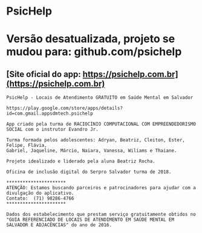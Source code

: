 # PsicHelp

# Versão desatualizada, projeto se mudou para: github.com/psichelp

## [Site oficial do app: https://psichelp.com.br](https://psichelp.com.br)

```
PsicHelp - Locais de Atendimento GRATUITO em Saúde Mental em Salvador

https://play.google.com/store/apps/details?id=com.gmail.appsdmtech.psichelp

App criado pela turma de RACIOCÍNIO COMPUTACIONAL COM EMPREENDEDORISMO SOCIAL com o instrutor Evandro Jr.

Turma formada pelos adolescentes: Adryan, Beatriz, Cleiton, Ester, Felipe, Flávia,
Gabriel, Jaqueline, Márcio,	Naiara, Vanessa, Wiliams e Thaiane.

Projeto idealizado e liderado pela aluna Beatriz Rocha.

Oficina de inclusão digital do Serpro Salvador turma de 2018. 

**********************
ATENÇÃO: Estamos buscando parceiros e patrocinadores para ajudar com a divulgação do aplicativo.
Contato:  (71) 98286-4766
**********************

Dados dos estabelecimento que prestam serviço gratuitamente obtidos no
"GUIA REFERENCIADO DE LOCAIS DE ATENDIMENTO EM SAÚDE MENTAL EM SALVADOR E ADJACÊNCIAS" do ano de 2016.
```

